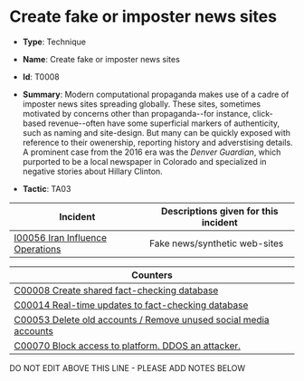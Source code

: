 # Create fake or imposter news sites

* **Type**: Technique

* **Name**: Create fake or imposter news sites

* **Id**: T0008

* **Summary**: Modern computational propaganda makes use of a cadre of imposter news sites spreading globally. These sites, sometimes motivated by concerns other than propaganda--for instance, click-based revenue--often have some superficial markers of authenticity, such as naming and site-design. But many can be quickly exposed with reference to their owenership, reporting history and adverstising details. A prominent case from the 2016 era was the _Denver Guardian_, which purported to be a local newspaper in Colorado and specialized in negative stories about Hillary Clinton.

* **Tactic**: TA03


| Incident | Descriptions given for this incident |
| -------- | -------------------- |
| [I00056 Iran Influence Operations](../incidents/I00056.md) | Fake news/synthetic web-sites |



| Counters |
| -------- |
| [C00008 Create shared fact-checking database](../counters/C00008.md) |
| [C00014 Real-time updates to fact-checking database](../counters/C00014.md) |
| [C00053 Delete old accounts / Remove unused social media accounts](../counters/C00053.md) |
| [C00070 Block access to platform. DDOS an attacker.](../counters/C00070.md) |
DO NOT EDIT ABOVE THIS LINE - PLEASE ADD NOTES BELOW
